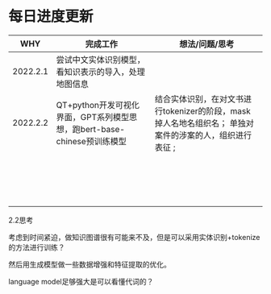 # 每日进度更新

| WHY      | 完成工作                                                     | 想法/问题/思考                                               |
| -------- | ------------------------------------------------------------ | ------------------------------------------------------------ |
| 2022.2.1 | 尝试中文实体识别模型，看知识表示的导入，处理地图信息         |                                                              |
| 2022.2.2 | QT+python开发可视化界面，GPT系列模型思想，跑bert-base-chinese预训练模型 | 结合实体识别，在对文书进行tokenizer的阶段，mask掉人名地名组织名； 单独对案件的涉案的人，组织进行表征 ; |
|          |                                                              |                                                              |
|          |                                                              |                                                              |
|          |                                                              |                                                              |
|          |                                                              |                                                              |
|          |                                                              |                                                              |
|          |                                                              |                                                              |
|          |                                                              |                                                              |
|          |                                                              |                                                              |
|          |                                                              |                                                              |
|          |                                                              |                                                              |
|          |                                                              |                                                              |
|          |                                                              |                                                              |
|          |                                                              |                                                              |
|          |                                                              |                                                              |
|          |                                                              |                                                              |
|          |                                                              |                                                              |
|          |                                                              |                                                              |





2.2思考

考虑到时间紧迫，做知识图谱很有可能来不及，但是可以采用实体识别+tokenize的方法进行训练？ 

然后用生成模型做一些数据增强和特征提取的优化。  

language model足够强大是可以看懂代词的？ 

